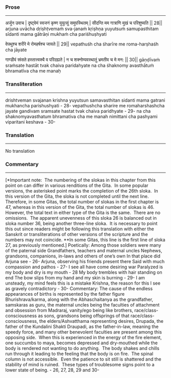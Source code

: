 ### Prose 
 --- 
अर्जुन उवाच |
दृष्ट्वेमं स्वजनं कृष्ण युयुत्सुं समुपस्थितम् |
सीदन्ति मम गात्राणि मुखं च परिशुष्यति || 28||
arjuna uvācha
dṛiṣhṭvemaṁ sva-janaṁ kṛiṣhṇa yuyutsuṁ samupasthitam
sīdanti mama gātrāṇi mukhaṁ cha pariśhuṣhyati

वेपथुश्च शरीरे मे रोमहर्षश्च जायते || 29||
vepathuśh cha śharīre me roma-harṣhaśh cha jāyate

गाण्डीवं स्रंसते हस्तात्त्वक्चै व परिदह्यते |
न च शक्नोम्यवस्थातुं भ्रमतीव च मे मन: || 30||
gāṇḍīvaṁ sraṁsate hastāt tvak chaiva paridahyate
na cha śhaknomy avasthātuṁ bhramatīva cha me manaḥ

### Transliteration 
 --- 
drishtveman svajanan krishna yuyutsun samavasthitan sidanti mama gatrani mukhancha parishushyati - 28- vepathushcha sharire me romaharshashcha jayate gandivam sramsate hastat tvak chaiva paridhyate - 29- na cha shaknomyavasthatum bhramativa cha me manah nimittani cha pashyami viparitani keshava - 30-

### Translation 
 --- 
No translation

### Commentary 
 --- 
[*Important note:  The numbering of the slokas in this chapter from this point on can differ in various renditions of the Gita.  In some popular versions, the asterisked point marks the completion of the 26th sloka.  In this version of the Gita, the sloka is not completed until the next line.  Therefore, in some Gitas, the total number of slokas in the first chapter is 47, whereas in this version of the Gita, the total number of slokas is 46.  However, the total text in either type of the Gita is the same.  There are no omissions.  The apparent unevenness of this sloka 26 is balanced out in sloka number 36, being another three-line sloka.  It is necessary to point this out since readers might be following this translation with either the Sanskrit or transliterations of other versions of the scripture and the numbers may not coincide. **In some Gitas, this line is the first line of sloka 27, as previously mentioned.] Poetically: Among those soldiers were many of the paternal side Grandfathers, teachers and maternal uncles Nephews, grandsons, companions, in-laws and others of one’s own In that place did Arjuna see - 26- Arjuna, observing his friends present there Said with much compassion and pathos - 27- I see all have come desiring war Paralyzed is my body and dry is my mouth - 28 My body trembles with hair standing on end The bow slips from my hand and my skin is burning - 29- I am unsteady, my mind feels this is a mistake Krishna, the reason for this I see as gravely contradictory - 30- Commentary: The cause of the endless appearances of births is represented by the father figure Bhurishrava/karma, along with the Abhaschaitanya as the grandfather, samskaras as guru, the maternal uncles being the faculties of attachment and obsession from Madraraj, vanity/ego being like brothers, race/class-consciousness as sons, grandsons being offsprings of that race/class-consciousness, the elders/Ashvatthama representing desires, Drupada, the father of the Kundalini Shakti Draupadi, as the father-in-law, meaning the speedy force, and many other benevolent faculties are present among this opposing side.  When this is experienced in the energy of the fire element, one succumbs to maya, becomes depressed and dry-mouthed while the body is rendered not wanting to do anything.  The body shakes and chills run through it leading to the feeling that the body is on fire.  The spinal column is not accessible.  Even the patience to sit still is shattered and the stability of mind is ruined.  These types of troublesome signs point to a lower state of being. - 26, 27, 28, 29 and 30-